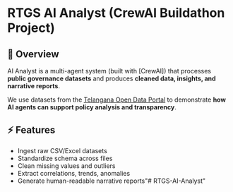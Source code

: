 # RTGS AI Analyst (CrewAI Buildathon Project)

## 📌 Overview
AI Analyst is a multi-agent system (built with [CrewAI]) that processes **public governance datasets** and produces **cleaned data, insights, and narrative reports**.

We use datasets from the [Telangana Open Data Portal](https://data.telangana.gov.in) to demonstrate **how AI agents can support policy analysis and transparency**.

## ⚡ Features
- Ingest raw CSV/Excel datasets
- Standardize schema across files
- Clean missing values and outliers
- Extract correlations, trends, anomalies
- Generate human-readable narrative reports"# RTGS-AI-Analyst" 

